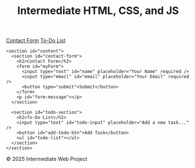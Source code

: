 <!DOCTYPE html>
<html lang="en">
<head>
  <meta charset="UTF-8" />
  <meta name="viewport" content="width=device-width, initial-scale=1.0"/>
  <title>Intermediate HTML, CSS, and JS Project</title>
  <style>
   @import url('https://fonts.googleapis.com/css2?family=Roboto:wght@400;700&display=swap');

body {
  margin: 0;
  font-family: 'Roboto', Arial, sans-serif;
  background: linear-gradient(135deg, #e0f2f1, #b2dfdb);
  color: #2c3e50;
}

header, footer {
  background-color: #00796b;
  color: #e0f2f1;
  text-align: center;
  padding: 1.2em 1em;
  box-shadow: 0 2px 8px rgba(0,0,0,0.15);
  font-weight: 700;
  letter-spacing: 1.2px;
}

main {
  display: grid;
  grid-template-columns: 1fr 2fr;
  gap: 25px;
  padding: 30px 40px;
  max-width: 900px;
  margin: 0 auto;
}

nav {
  display: flex;
  flex-direction: column;
  gap: 12px;
  background: #ffffffdd;
  padding: 25px 20px;
  border-radius: 12px;
  box-shadow: 0 4px 15px rgba(0,0,0,0.1);
}

nav a {
  text-decoration: none;
  color: #00796b;
  font-weight: 700;
  padding: 12px 0;
  border: 2px solid transparent;
  border-radius: 8px;
  text-align: center;
  transition: all 0.3s ease;
  letter-spacing: 0.8px;
}

nav a:hover, nav a:focus {
  background: #00796b;
  color: #e0f2f1;
  border-color: #004d40;
  box-shadow: 0 4px 8px rgba(0,121,107,0.3);
}

section {
  background: #ffffffdd;
  padding: 30px 25px;
  border-radius: 12px;
  box-shadow: 0 6px 20px rgba(0,0,0,0.07);
}

h2 {
  color: #004d40;
  margin-bottom: 20px;
  font-weight: 700;
  letter-spacing: 0.8px;
}

form {
  display: flex;
  flex-direction: column;
  gap: 15px;
}

input, button {
  padding: 14px 18px;
  font-size: 16px;
  border-radius: 10px;
  border: 1.8px solid #b2dfdb;
  transition: all 0.3s ease;
  font-family: 'Roboto', Arial, sans-serif;
}

input:focus {
  outline: none;
  border-color: #00796b;
  box-shadow: 0 0 8px #00796b;
}

button {
  background-color: #00796b;
  color: white;
  border: none;
  cursor: pointer;
  font-weight: 700;
  letter-spacing: 1px;
  box-shadow: 0 4px 10px rgba(0,121,107,0.3);
}

button:hover, button:focus {
  background-color: #004d40;
  box-shadow: 0 6px 15px rgba(0,77,64,0.5);
  outline: none;
}

#form-message {
  font-weight: 600;
  margin-top: 12px;
  min-height: 20px;
}

#todo-input {
  border: 1.8px solid #b2dfdb;
  width: 100%;
  box-sizing: border-box;
}

#add-todo-btn {
  margin-top: 10px;
  width: 100%;
}

#todo-list {
  list-style-type: none;
  padding: 0;
  margin-top: 20px;
}

#todo-list li {
  padding: 12px 18px;
  background: #b2dfdb;
  margin: 8px 0;
  border-radius: 10px;
  display: flex;
  justify-content: space-between;
  align-items: center;
  font-weight: 600;
  color: #004d40;
  box-shadow: 0 2px 6px rgba(0,0,0,0.1);
  transition: background 0.3s ease;
}

#todo-list li:hover {
  background: #80cbc4;
  color: #00332a;
}

#todo-list li button {
  background: #d32f2f;
  border: none;
  color: white;
  padding: 6px 14px;
  cursor: pointer;
  border-radius: 8px;
  font-weight: 700;
  box-shadow: 0 3px 8px rgba(211,47,47,0.5);
  transition: background 0.3s ease;
}

#todo-list li button:hover {
  background: #9a0007;
}

@media (max-width: 768px) {
  main {
    grid-template-columns: 1fr;
    padding: 20px 15px;
  }

  nav {
    flex-direction: row;
    flex-wrap: wrap;
    justify-content: center;
  }

  nav a {
    flex: 1 1 45%;
    margin-bottom: 12px;
  }

  #add-todo-btn {
    width: auto;
  }
}
  </style>
</head>
<body>

  <header>
    <h1>Intermediate HTML, CSS, and JS</h1>
  </header>

  <main>
    <nav>
      <a href="#contact-form">Contact Form</a>
      <a href="#todo-section">To-Do List</a>
    </nav>

    <section id="content">
      <section id="contact-form">
        <h2>Contact Form</h2>
        <form id="myForm">
          <input type="text" id="name" placeholder="Your Name" required />
          <input type="email" id="email" placeholder="Your Email" required />
          <button type="submit">Submit</button>
        </form>
        <p id="form-message"></p>
      </section>

      <section id="todo-section">
        <h2>To-Do List</h2>
        <input type="text" id="todo-input" placeholder="Add a new task..." />
        <button id="add-todo-btn">Add Task</button>
        <ul id="todo-list"></ul>
      </section>
    </section>
  </main>

  <footer>
    <p>&copy; 2025 Intermediate Web Project</p>
  </footer>

  <script>
    // JS Form Validation
    document.getElementById("myForm").addEventListener("submit", function(e) {
      e.preventDefault();
      const name = document.getElementById("name").value.trim();
      const email = document.getElementById("email").value.trim();
      const messageEl = document.getElementById("form-message");

      const emailPattern = /^[^ ]+@[^ ]+\.[a-z]{2,3}$/;

      if (name === "" || email === "") {
        messageEl.textContent = "All fields are required.";
        messageEl.style.color = "red";
        return;
      }

      if (!emailPattern.test(email)) {
        messageEl.textContent = "Please enter a valid email address.";
        messageEl.style.color = "red";
        return;
      }

      messageEl.textContent = "Form submitted successfully!";
      messageEl.style.color = "green";
      this.reset();
    });

    // Dynamic To-Do List
    document.getElementById("add-todo-btn").addEventListener("click", function() {
      const input = document.getElementById("todo-input");
      const text = input.value.trim();

      if (text === "") return;

      const li = document.createElement("li");
      li.textContent = text;

      const deleteBtn = document.createElement("button");
      deleteBtn.textContent = "Delete";
      deleteBtn.addEventListener("click", () => {
        li.remove();
      });

      li.appendChild(deleteBtn);
      document.getElementById("todo-list").appendChild(li);
      input.value = "";
    });
  </script>
</body>
</html>
